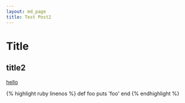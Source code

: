 ```yaml
---
layout: md_page
title: Test Post2
---
```

# Title

## title2

[hello]()

{% highlight ruby linenos %}
def foo
  puts 'foo'
end
{% endhighlight %}
